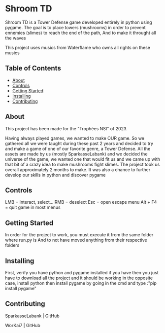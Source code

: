 # Shroom TD

Shroom TD is a Tower Defense game developed entirely in python using pygame.
The goal is to place towers (mushrooms) in order to prevent ennemies (slimes) to reach the end of the path,
And to make it throught all the waves

This project uses musics from Waterflame who owns all rights on these musics


## Table of Contents

- [About](#about)
- [Controls](#controls)
- [Getting Started](#getting_started)
- [Installing](#installing)
- [Contributing](#contributing)

## About
This project has been made for the "Trophées NSI" of 2023.

Having always played games, we wanted to make OUR game. So we gathered all we were taught during these past 2 years and decided to try and make a game of one of our favorite genre, a Tower Defense.
All the assets are made by us (mostly SparkasseLabank) and we decided the universe of the game, we wanted one that would fit us and we came up with that bit of a crazy idea to make mushrooms fight slimes.
The project took us overall approximately 2 months to make.
It was also a chance to further develop our skills in python and discover pygame

## Controls
LMB = interact, select...
RMB = deselect
Esc = open escape menu
Alt + F4 = quit game in most menus

## Getting Started
In order for the project to work, you must execute it from the same folder where run.py is
And to not have moved anything from their respective folders

## Installing
First, verify you have python and pygame installed
if you have then you just have to download all the project and it should be working
in the opposite case, install python
then install pygame by going in the cmd and type :"pip install pygame"

## Contributing
SparkasseLabank | GitHub

WorKai7 | GitHub
